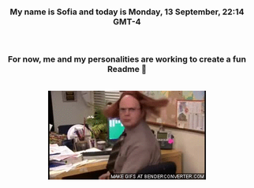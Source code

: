 


<div align="center">
<h3 >My name is Sofia and today is Monday, 13 September, 22:14 GMT-4</h3><br>
<h3 >For now, me and my personalities are working to create a fun Readme 👋
</h3><br>
<img src='img/dwight.gif' alt='working...'/>
</div>
